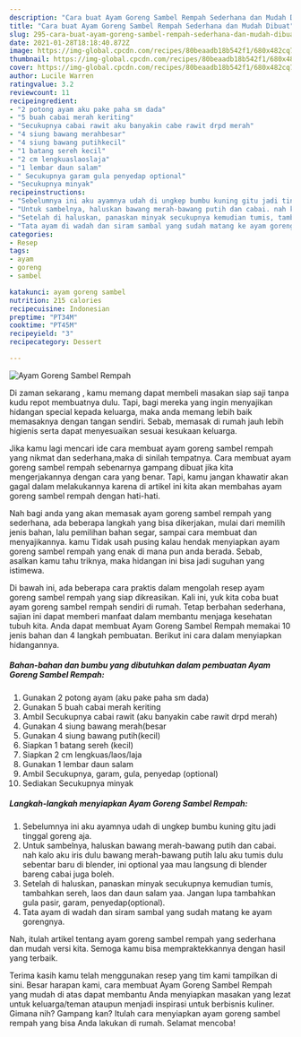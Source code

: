 ```yaml
---
description: "Cara buat Ayam Goreng Sambel Rempah Sederhana dan Mudah Dibuat"
title: "Cara buat Ayam Goreng Sambel Rempah Sederhana dan Mudah Dibuat"
slug: 295-cara-buat-ayam-goreng-sambel-rempah-sederhana-dan-mudah-dibuat
date: 2021-01-28T18:18:40.872Z
image: https://img-global.cpcdn.com/recipes/80beaadb18b542f1/680x482cq70/ayam-goreng-sambel-rempah-foto-resep-utama.jpg
thumbnail: https://img-global.cpcdn.com/recipes/80beaadb18b542f1/680x482cq70/ayam-goreng-sambel-rempah-foto-resep-utama.jpg
cover: https://img-global.cpcdn.com/recipes/80beaadb18b542f1/680x482cq70/ayam-goreng-sambel-rempah-foto-resep-utama.jpg
author: Lucile Warren
ratingvalue: 3.2
reviewcount: 11
recipeingredient:
- "2 potong ayam aku pake paha sm dada"
- "5 buah cabai merah keriting"
- "Secukupnya cabai rawit aku banyakin cabe rawit drpd merah"
- "4 siung bawang merahbesar"
- "4 siung bawang putihkecil"
- "1 batang sereh kecil"
- "2 cm lengkuaslaoslaja"
- "1 lembar daun salam"
- " Secukupnya garam gula penyedap optional"
- "Secukupnya minyak"
recipeinstructions:
- "Sebelumnya ini aku ayamnya udah di ungkep bumbu kuning gitu jadi tinggal goreng aja."
- "Untuk sambelnya, haluskan bawang merah-bawang putih dan cabai. nah kalo aku iris dulu bawang merah-bawang putih lalu aku tumis dulu sebentar baru di blender, ini optional yaa mau langsung di blender bareng cabai juga boleh."
- "Setelah di haluskan, panaskan minyak secukupnya kemudian tumis, tambahkan sereh, laos dan daun salam yaa. Jangan lupa tambahkan gula pasir, garam, penyedap(optional)."
- "Tata ayam di wadah dan siram sambal yang sudah matang ke ayam gorengnya."
categories:
- Resep
tags:
- ayam
- goreng
- sambel

katakunci: ayam goreng sambel 
nutrition: 215 calories
recipecuisine: Indonesian
preptime: "PT34M"
cooktime: "PT45M"
recipeyield: "3"
recipecategory: Dessert

---
```



![Ayam Goreng Sambel Rempah](https://img-global.cpcdn.com/recipes/80beaadb18b542f1/680x482cq70/ayam-goreng-sambel-rempah-foto-resep-utama.jpg)

Di zaman  sekarang , kamu memang dapat membeli masakan siap saji tanpa kudu repot membuatnya dulu. Tapi, bagi mereka yang ingin menyajikan hidangan special kepada keluarga, maka anda memang lebih baik memasaknya dengan tangan sendiri. Sebab, memasak di rumah jauh lebih higienis serta dapat menyesuaikan sesuai kesukaan keluarga.

Jika kamu lagi mencari ide cara membuat ayam goreng sambel rempah yang nikmat dan sederhana,maka di sinilah tempatnya. Cara membuat ayam goreng sambel rempah  sebenarnya gampang dibuat jika kita mengerjakannya dengan cara yang benar. Tapi, kamu jangan khawatir akan gagal dalam melakukannya 
karena di artikel ini kita akan membahas ayam goreng sambel rempah dengan hati-hati.  



Nah bagi anda yang akan memasak ayam goreng sambel rempah yang sederhana, ada beberapa langkah yang bisa dikerjakan, mulai dari memilih jenis bahan, lalu pemilihan bahan segar, sampai cara membuat dan menyajikannya. kamu Tidak usah pusing kalau hendak menyiapkan ayam goreng sambel rempah yang enak di mana pun anda berada. Sebab, asalkan kamu  tahu triknya, maka hidangan ini bisa jadi suguhan yang istimewa.

Di bawah ini, ada beberapa cara praktis  dalam mengolah resep ayam goreng sambel rempah yang siap dikreasikan. Kali ini, yuk kita coba buat ayam goreng sambel rempah sendiri di rumah. Tetap berbahan sederhana, sajian ini dapat memberi manfaat dalam membantu menjaga kesehatan tubuh kita. Anda dapat membuat Ayam Goreng Sambel Rempah memakai 10 jenis bahan dan 4 langkah pembuatan. Berikut ini cara dalam menyiapkan hidangannya.

<!--inarticleads1-->

##### Bahan-bahan dan bumbu yang dibutuhkan dalam pembuatan Ayam Goreng Sambel Rempah:

1. Gunakan 2 potong ayam (aku pake paha sm dada)
1. Gunakan 5 buah cabai merah keriting
1. Ambil Secukupnya cabai rawit (aku banyakin cabe rawit drpd merah)
1. Gunakan 4 siung bawang merah(besar
1. Gunakan 4 siung bawang putih(kecil)
1. Siapkan 1 batang sereh (kecil)
1. Siapkan 2 cm lengkuas/laos/laja
1. Gunakan 1 lembar daun salam
1. Ambil  Secukupnya, garam, gula, penyedap (optional)
1. Sediakan Secukupnya minyak




<!--inarticleads2-->

##### Langkah-langkah menyiapkan Ayam Goreng Sambel Rempah:

1. Sebelumnya ini aku ayamnya udah di ungkep bumbu kuning gitu jadi tinggal goreng aja.
1. Untuk sambelnya, haluskan bawang merah-bawang putih dan cabai. nah kalo aku iris dulu bawang merah-bawang putih lalu aku tumis dulu sebentar baru di blender, ini optional yaa mau langsung di blender bareng cabai juga boleh.
1. Setelah di haluskan, panaskan minyak secukupnya kemudian tumis, tambahkan sereh, laos dan daun salam yaa. Jangan lupa tambahkan gula pasir, garam, penyedap(optional).
1. Tata ayam di wadah dan siram sambal yang sudah matang ke ayam gorengnya.




Nah, itulah artikel tentang  ayam goreng sambel rempah  yang sederhana dan mudah versi kita. Semoga kamu bisa mempraktekkannya dengan hasil yang terbaik. 

Terima kasih kamu telah menggunakan resep yang tim kami tampilkan di sini. Besar harapan kami, cara membuat  Ayam Goreng Sambel Rempah yang mudah di atas dapat membantu Anda menyiapkan masakan yang lezat untuk keluarga/teman ataupun menjadi inspirasi untuk berbisnis kuliner. Gimana nih? Gampang kan? Itulah cara menyiapkan ayam goreng sambel rempah yang bisa Anda lakukan di rumah. Selamat mencoba!

